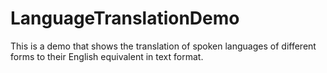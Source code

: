 # LanguageTranslationDemo
This is a demo that shows the translation of spoken languages of different forms to their English equivalent in text format.
